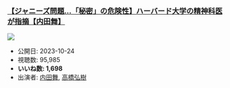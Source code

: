 ### [【ジャニーズ問題…「秘密」の危険性】ハーバード大学の精神科医が指摘【内田舞】](https://www.youtube.com/watch?v=tExeI6sxu-I)
[![](https://img.youtube.com/vi/tExeI6sxu-I/sddefault.jpg)](https://www.youtube.com/watch?v=tExeI6sxu-I)
-   公開日: 2023-10-24
-   視聴数: 95,985
-   **いいね数: 1,698**
-   出演者: [内田舞](/rehacq_fan/people/内田舞 "wikilink"), [高橋弘樹](/rehacq_fan/people/高橋弘樹 "wikilink")

